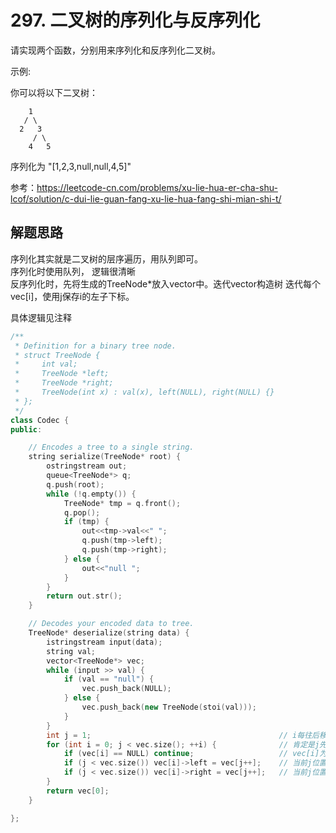 # 297. 二叉树的序列化与反序列化

请实现两个函数，分别用来序列化和反序列化二叉树。

示例:

你可以将以下二叉树：
```
    1
   / \
  2   3
     / \
    4   5
```



序列化为 "[1,2,3,null,null,4,5]"


参考：https://leetcode-cn.com/problems/xu-lie-hua-er-cha-shu-lcof/solution/c-dui-lie-guan-fang-xu-lie-hua-fang-shi-mian-shi-t/

## 解题思路
序列化其实就是二叉树的层序遍历，用队列即可。    
序列化时使用队列， 逻辑很清晰   
反序列化时，先将生成的TreeNode*放入vector中。迭代vector构造树
迭代每个vec[i]，使用j保存i的左子下标。

具体逻辑见注释

```C++
/**
 * Definition for a binary tree node.
 * struct TreeNode {
 *     int val;
 *     TreeNode *left;
 *     TreeNode *right;
 *     TreeNode(int x) : val(x), left(NULL), right(NULL) {}
 * };
 */
class Codec {
public:

    // Encodes a tree to a single string.
    string serialize(TreeNode* root) {
        ostringstream out;
        queue<TreeNode*> q;
        q.push(root);
        while (!q.empty()) {
            TreeNode* tmp = q.front();
            q.pop();
            if (tmp) {
                out<<tmp->val<<" ";
                q.push(tmp->left);
                q.push(tmp->right);
            } else {
                out<<"null ";
            }
        }
        return out.str();
    }

    // Decodes your encoded data to tree.
    TreeNode* deserialize(string data) {
        istringstream input(data);
        string val;
        vector<TreeNode*> vec;
        while (input >> val) {
            if (val == "null") {
                vec.push_back(NULL);
            } else {
                vec.push_back(new TreeNode(stoi(val)));
            }
        }
        int j = 1;                                          // i每往后移动一位，j移动两位，j始终是当前i的左子下标
        for (int i = 0; j < vec.size(); ++i) {              // 肯定是j先到达边界，所以这里判断j < vec.size()
            if (vec[i] == NULL) continue;                   // vec[i]为null时跳过。
            if (j < vec.size()) vec[i]->left = vec[j++];    // 当前j位置为i的左子树
            if (j < vec.size()) vec[i]->right = vec[j++];   // 当前j位置为i的右子树
        }
        return vec[0];
    }

};
```
